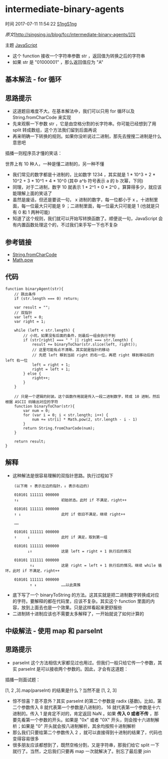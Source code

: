 # intermediate-binary-agents

 时间 2017-07-11 11:54:22  [S1ngS1ng][0]

_原文_[http://singsing.io/blog/fcc/intermediate-binary-agents/][1]

 主题 [JavaScript][2]

* 这个 function 接收一个字符串参数 str ，返回值为转换之后的字符串
* 如果 str 是 "01000001" ，那么返回值应为 "A"

## 基本解法 - for 循环 

## 思路提示 

* 这道题目难度不大。在基本解法中，我们可以只用 for 循环以及 String.fromCharCode 来实现
* 先来观察一下参数 str ，它是由空格分割的长字符串。你可能已经想到了用 split 转成数组，这个方法我们留到后面再说
* 再来明确一下转换的规则。如果你没听说过二进制，那先去搜搜二进制是什么意思吧

插播一则程序员才懂的笑话：

世界上有 10 种人，一种是懂二进制的，另一种不懂

* 我们常见的数字都是十进制的，比如数字 1234 ，其实就是 1 * 10^3 + 2 * 10^2 + 3 * 10^1 + 4 * 10^0 (其中 a^b 符号表示 a 的 b 次幂，下同)
* 同理，对于二进制，数字 10 就表示 1 * 2^1 + 0 * 2^0 。算算得多少，就应该能理解上面的笑话了
* 虽然是废话，但还是要说一句， x 进制的数字，每一位都小于 x 。十进制里面，每一位最大只可能是 9 ；二进制里面，每一位最大只可能是 1 (也就是只有 0 和 1 两种可能)
* 知道了这个规则，我们就可以开始写转换函数了。顺便说一句，JavaScript 会有内置函数处理这个的，不过我们来手写一下也不复杂

## 参考链接 

* [String.fromCharCode][3]
* [Math.pow][4]

## 代码 

    function binaryAgent(str){
        // 跳出条件
        if (str.length === 0) return;
    
        var result = "";
        // 双指针
        var left = 0;
        var right = 1;
        
        while (left < str.length) {
            // 小坑，如果没有后面的条件，则最后一组会执行不到
            if (str[right] === " " || right === str.length) {
                result += binaryToChar(str.slice(left, right));
                // 这里可能有点不清晰。其实就是指针的移动
                // 先把 left 移到当前 right 的右一位，再把 right 移到移动后的 left 右一位
                left = right + 1;
                right = left + 1;
            } else {
                right++;
            }
        }
        
        // 只是一个逻辑的封装。这个函数作用就是传入一段二进制数字，转成 10 进制，然后根据 ASCII 码输出对应的字符
        function binaryToChar(str){
            var num = 0;
            for (var i = 0; i < str.length; i++) {
                num += str[i] * Math.pow(2, str.length - i - 1)
            }
            return String.fromCharCode(num);
        }
        
        return result;
    }
    

## 解释 

* 这种解法是很容易理解的双指针思路。执行过程如下
```
    (以下用 ↑ 表示左边的指针，↓ 表示右边的)
    
    010101 111111 000000
    ↑↓                   初始状态。此时 if 不满足，right++
    
    010101 111111 000000
    ↑ ↓                  此时 if 依旧不满足，继续 right++
    
    ……
    
    010101 111111 000000
    ↑     ↓              此时 if 满足，取到第一组
    
    010101 111111 000000
          ↓↑             这是 left = right + 1 执行后的情况
    
    010101 111111 000000
           ↑↓            这是 right = left + 1 执行后的情况。继续 while 循环。此时 if 不满足，right++
    
    010101 111111 000000
           ↑ ↓           ……以此类推
```

* 底下写了一个 binaryToString 的方法。这其实就是把二进制数字转换成对应的字符。要解释的都在代码里，应该不复杂。其实这个 function 里面的内容，放到上面去也是一个效果。只是这样看起来更舒服些
* 二进制转十进制应该也不需要太多解释了，一开始就说了如何计算的

## 中级解法 - 使用 map 和 parseInt 

## 思路提示 

* parseInt 这个方法相信大家都见过也用过。但我们一般只给它传一个参数，其实 parseInt 是可以接收两个参数的。因此，才会有这道题：

插播一则面试题：

[1, 2 ,3].map(parseInt) 的结果是什么？当然不是 [1, 2, 3]

* 惊不惊喜？意不意外？其实 parseInt 的第二个参数是 radix (基数)。比如，第二个参数传入 8 就代表第一个参数是八进制的， 16 就代表第一个参数是十六进制的。传入 1 是肯定不对的，肯定返回 NaN 。如果 **传入 0 或者不传** ，那要先看第一个参数的开头。如果是 "0x" 或者 "0X" 开头，则会按十六进制解析；如果是 "0" 开头就会按八进制解析，其余均按照十进制解析
* 那么我们只要给第二个参数传入 2 ，就可以直接得到十进制的结果了，代码也变得容易很多
* 很多朋友应该都想到了，既然空格分割，又是字符串，那我们给它 split 一下就行了。当然，之后我们只要再 map 一次就解决了。别忘了最后要 join

[0]: /sites/q22mEzq
[1]: http://singsing.io/blog/fcc/intermediate-binary-agents/
[2]: /topics/11060004
[3]: https://developer.mozilla.org/zh-CN/docs/Web/JavaScript/Reference/Global_Objects/String/fromCharCode
[4]: https://developer.mozilla.org/zh-CN/docs/Web/JavaScript/Reference/Global_Objects/Math/pow